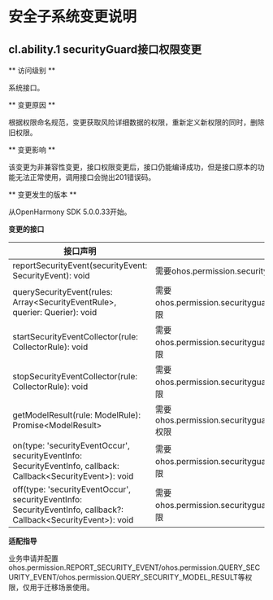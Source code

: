 # 安全子系统变更说明

## cl.ability.1 securityGuard接口权限变更

** 访问级别 **

系统接口。

** 变更原因 **

根据权限命名规范，变更获取风险详细数据的权限，重新定义新权限的同时，删除旧权限。

** 变更影响 **

该变更为非兼容性变更，接口权限变更后，接口仍能编译成功，但是接口原本的功能无法正常使用，调用接口会抛出201错误码。

** 变更发生的版本 **

从OpenHarmony SDK 5.0.0.33开始。

**变更的接口**

| 接口声明 | 变更前 | 变更后 |
| ------- | ----- | ------ |
| reportSecurityEvent(securityEvent: SecurityEvent): void | 需要ohos.permission.securityguard.REPORT_SECURITY_INFO权限 | 需要ohos.permission.REPORT_SECURITY_EVENT权限 |
| querySecurityEvent(rules: Array&lt;SecurityEventRule&gt;, querier: Querier): void | 需要ohos.permission.securityguard.REQUEST_SECURITY_EVENT_INFO权限 | 需要ohos.permission.QUERY_SECURITY_EVENT权限 |
| startSecurityEventCollector(rule: CollectorRule): void | 需要ohos.permission.securityguard.REQUEST_SECURITY_EVENT_INFO权限 | 需要ohos.permission.QUERY_SECURITY_EVENT权限 |
| stopSecurityEventCollector(rule: CollectorRule): void | 需要ohos.permission.securityguard.REQUEST_SECURITY_EVENT_INFO权限 | 需要ohos.permission.QUERY_SECURITY_EVENT权限 |
| getModelResult(rule: ModelRule): Promise&lt;ModelResult&gt; | 需要ohos.permission.securityguard.REQUEST_SECURITY_MODEL_RESULT权限 | 需要ohos.permission.QUERY_SECURITY_MODEL_RESULT权限 |
| on(type: 'securityEventOccur', securityEventInfo: SecurityEventInfo, callback: Callback&lt;SecurityEvent&gt;): void | 需要ohos.permission.securityguard.REQUEST_SECURITY_EVENT_INFO权限 | 需要ohos.permission.QUERY_SECURITY_EVENT权限 |
| off(type: 'securityEventOccur', securityEventInfo: SecurityEventInfo, callback?: Callback&lt;SecurityEvent&gt;): void | 需要ohos.permission.securityguard.REQUEST_SECURITY_EVENT_INFO权限 | 需要ohos.permission.QUERY_SECURITY_EVENT权限 |

**适配指导**

业务申请并配置ohos.permission.REPORT_SECURITY_EVENT/ohos.permission.QUERY_SECURITY_EVENT/ohos.permission.QUERY_SECURITY_MODEL_RESULT等权限，仅用于迁移场景使用。